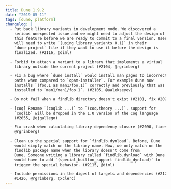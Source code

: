 ```yaml
---
title: Dune 1.9.2
date: "2019-05-11"
tags: [dune, platform]
changelog: |
  - Put back library variants in development mode. We discovered a
    serious unexpected issue and we might need to adjust the design of
    this feature before we are ready to commit to a final version. Users
    will need to write `(using library_variants 0.1)` in their
    `dune-project` file if they want to use it before the design is
    finalized. (#2116, @diml)

  - Forbid to attach a variant to a library that implements a virtual
    library outside the current project (#2104, @rgrinberg)

  - Fix a bug where `dune install` would install man pages to incorrect
    paths when compared to `opam-installer`. For example dune now
    installs `(foo.1 as man1/foo.1)` correctly and previously that was
    installed to `man1/man1/foo.1`. (#2105, @aalekseyev)

  - Do not fail when a findlib directory doesn't exist (#2101, fix #2099, @diml)

  - [coq] Rename `(coqlib ...)` to `(coq.theory ...)`, support for
    `coqlib` will be dropped in the 1.0 version of the Coq language
    (#2055, @ejgallego)

  - Fix crash when calculating library dependency closure (#2090, fixes #2085,
    @rgrinberg)

  - Clean up the special support for `findlib.dynload`. Before, Dune
    would simply match on the library name. Now, we only match on the
    findlib package name when the library doesn't come from
    Dune. Someone writing a library called `findlib.dynload` with Dune
    would have to add `(special_builton_support findlib_dynload)` to
    trigger the special behavior. (#2115, @diml)

  - Include permissions in the digest of targets and dependencies (#2121, fix
    #1426, @rgrinberg, @xclerc)
---
```

